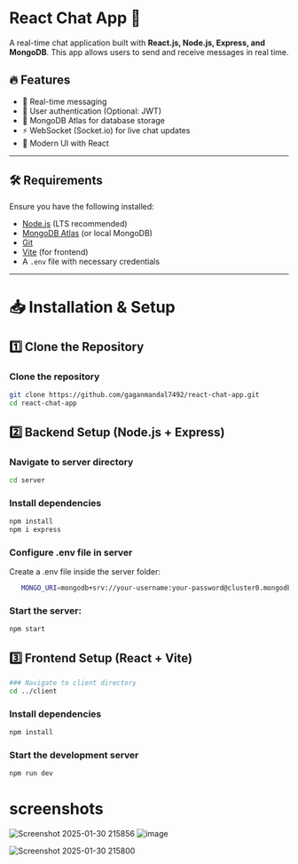 # React Chat App 🚀

A real-time chat application built with **React.js, Node.js, Express, and MongoDB**. This app allows users to send and receive messages in real time.

## 🔥 Features
- 💬 Real-time messaging
- 🔐 User authentication (Optional: JWT)
- 🏪 MongoDB Atlas for database storage
- ⚡ WebSocket (Socket.io) for live chat updates
- 🎨 Modern UI with React

---

## 🛠️ Requirements
Ensure you have the following installed:
- [Node.js](https://nodejs.org/) (LTS recommended)
- [MongoDB Atlas](https://www.mongodb.com/atlas) (or local MongoDB)
- [Git](https://git-scm.com/)
- [Vite](https://vitejs.dev/) (for frontend)
- A `.env` file with necessary credentials

---

# 📥 Installation & Setup

## **1️⃣ Clone the Repository**

### Clone the repository
```bash
git clone https://github.com/gaganmandal7492/react-chat-app.git
cd react-chat-app
```
## **2️⃣ Backend Setup (Node.js + Express)**
### Navigate to server directory
```bash
cd server
```

### Install dependencies
```bash
npm install
npm i express
```
### Configure .env file in server
   Create a .env file inside the server folder:
   ```bash
      MONGO_URI=mongodb+srv://your-username:your-password@cluster0.mongodb.net/chat
   ```
### Start the server:
```bash
npm start
```

## 3️⃣ Frontend Setup (React + Vite)
```bash
### Navigate to client directory
cd ../client
```

### Install dependencies
```bash
npm install
```

### Start the development server
```bash
npm run dev
```
# screenshots
![Screenshot 2025-01-30 215856](https://github.com/user-attachments/assets/d0bf5e01-c144-4ec8-9a26-bce5d83c53b0)
![image](https://github.com/user-attachments/assets/a579fe08-d2e6-4d9a-8271-87d35e103a88)

![Screenshot 2025-01-30 215800](https://github.com/user-attachments/assets/b9e6faa8-04eb-45c7-809a-d1b638becf9f)




